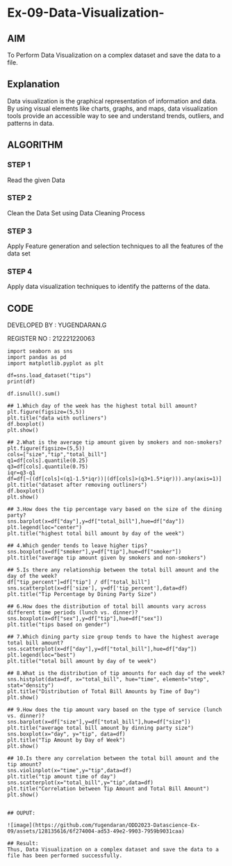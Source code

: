 # Ex-09-Data-Visualization-


## AIM
To Perform Data Visualization on a complex dataset and save the data to a file. 

## Explanation
Data visualization is the graphical representation of information and data. By using visual elements like charts, graphs, and maps, data visualization tools provide an accessible way to see and understand trends, outliers, and patterns in data.

## ALGORITHM
### STEP 1
Read the given Data
### STEP 2
Clean the Data Set using Data Cleaning Process
### STEP 3
Apply Feature generation and selection techniques to all the features of the data set
### STEP 4
Apply data visualization techniques to identify the patterns of the data.


## CODE
DEVELOPED BY : YUGENDARAN.G

REGISTER NO : 212221220063
```
import seaborn as sns
import pandas as pd
import matplotlib.pyplot as plt

df=sns.load_dataset("tips")
print(df)

df.isnull().sum()

## 1.Which day of the week has the highest total bill amount?
plt.figure(figsize=(5,5))
plt.title("data with outliners")
df.boxplot()
plt.show()

## 2.What is the average tip amount given by smokers and non-smokers?
plt.figure(figsize=(5,5))
cols=["size","tip","total_bill"]
q1=df[cols].quantile(0.25)
q3=df[cols].quantile(0.75)
iqr=q3-q1
df=df[~((df[cols]<(q1-1.5*iqr))|(df[cols]>(q3+1.5*iqr))).any(axis=1)]
plt.title("dataset after removing outliners")
df.boxplot()
plt.show()

## 3.How does the tip percentage vary based on the size of the dining party?
sns.barplot(x=df["day"],y=df["total_bill"],hue=df["day"])
plt.legend(loc="center")
plt.title("highest total bill amount by day of the week")

## 4.Which gender tends to leave higher tips?
sns.boxplot(x=df["smoker"],y=df["tip"],hue=df["smoker"])
plt.title("average tip amount given by smokers and non-smokers")

## 5.Is there any relationship between the total bill amount and the day of the week?
df["tip_percent"]=df["tip"] / df["total_bill"]
sns.scatterplot(x=df['size'], y=df['tip_percent'],data=df)
plt.title("Tip Percentage by Dining Party Size")

## 6.How does the distribution of total bill amounts vary across different time periods (lunch vs. dinner)?
sns.boxplot(x=df["sex"],y=df["tip"],hue=df["sex"])
plt.title("tips based on gender")

## 7.Which dining party size group tends to have the highest average total bill amount?
sns.scatterplot(x=df["day"],y=df["total_bill"],hue=df["day"])
plt.legend(loc="best")
plt.title("total bill amount by day of te week")

## 8.What is the distribution of tip amounts for each day of the week?
sns.histplot(data=df, x="total_bill", hue="time", element="step", stat="density")
plt.title("Distribution of Total Bill Amounts by Time of Day")
plt.show()

## 9.How does the tip amount vary based on the type of service (lunch vs. dinner)?
sns.barplot(x=df["size"],y=df["total_bill"],hue=df["size"])
plt.title("average total bill amount by dinning party size")
sns.boxplot(x="day", y="tip", data=df)
plt.title("Tip Amount by Day of Week")
plt.show()

## 10.Is there any correlation between the total bill amount and the tip amount?
sns.violinplot(x="time",y="tip",data=df)
plt.title("tip amount time of day")
sns.scatterplot(x="total_bill",y="tip",data=df)
plt.title("Correlation between Tip Amount and Total Bill Amount")
plt.show()


## OUPUT:

![image](https://github.com/Yugendaran/ODD2023-Datascience-Ex-09/assets/128135616/6f274004-ad53-49e2-9903-7959b9031caa)

## Result:
Thus, Data Visualization on a complex dataset and save the data to a file has been performed successfully.















